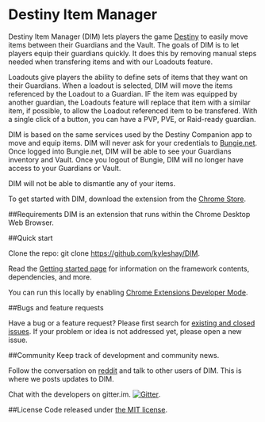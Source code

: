 # Destiny Item Manager
Destiny Item Manager (DIM) lets players the game [Destiny](http://destinythegame.com/) to easily move items between their Guardians and the Vault. The goals of DIM is to let players equip their guardians quickly.  It does this by removing manual steps needed when transfering items and with our Loadouts feature.  

Loadouts give players the ability to define sets of items that they want on their Guardians.  When a loadout is selected, DIM will move the items referenced by the Loadout to a Guardian.  IF the item was equipped by another guardian, the Loadouts feature will replace that item with a similar item, if possible, to allow the Loadout referenced item to be transfered.  With a single click of a button, you can have a PVP, PVE, or Raid-ready guardian.

DIM is based on the same services used by the Destiny Companion app to move and equip items. DIM will never ask for your credentials to [Bungie.net](http;//bungie.net).  Once logged into Bungie.net, DIM will be able to see your Guardians inventory and Vault.  Once you logout of Bungie, DIM will no longer have access to your Guardians or Vault.  

DIM will not be able to dismantle any of your items.  

To get started with DIM, download the extension from the [Chrome Store](https://chrome.google.com/webstore/detail/destiny-item-manager/apghicjnekejhfancbkahkhdckhdagna).

##Requirements
DIM is an extension that runs within the Chrome Desktop Web Browser.

##Quick start

Clone the repo: git clone https://github.com/kyleshay/DIM.

Read the [Getting started page](https://github.com/kyleshay/DIM/wiki/Getting-Started) for information on the framework contents, dependencies, and more.

You can run this locally by enabling [Chrome Extensions Developer Mode](https://developer.chrome.com/extensions/faq#faq-dev-01).

##Bugs and feature requests

Have a bug or a feature request? Please first search for [existing and closed issues](https://github.com/kyleshay/DIM/issues). If your problem or idea is not addressed yet, please open a new issue.


##Community
Keep track of development and community news.

Follow the conversation on [reddit](http://www.reddit.com/r/DestinyItemManager/) and talk to other users of DIM.  This is where we posts updates to DIM.

Chat with the developers on gitter.im.  [![Gitter](https://badges.gitter.im/Join%20Chat.svg)](https://gitter.im/kyleshay/DIM?utm_source=badge&utm_medium=badge&utm_campaign=pr-badge&utm_content=body_badge).

##License
Code released under [the MIT license](http://choosealicense.com/licenses/mit/).
